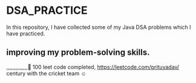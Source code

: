 # DSA_PRACTICE

In this repository, I have collected some of my Java DSA problems which I have practiced.


## improving my problem-solving skills.
,,,,,,,,,,,,,,🙂
100 leet code completed, https://leetcode.com/prituyadav/
century with the cricket team ☺
